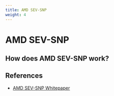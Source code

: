 ```yaml
---
title: AMD SEV-SNP
weight: 4
---
```

# AMD SEV-SNP

## How does AMD SEV-SNP work?

## References
- [AMD SEV-SNP Whitepaper](https://www.amd.com/content/dam/amd/en/documents/epyc-business-docs/white-papers/SEV-SNP-strengthening-vm-isolation-with-integrity-protection-and-more.pdf)